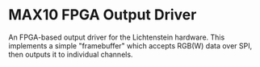 # MAX10 FPGA Output Driver
An FPGA-based output driver for the Lichtenstein hardware. This implements a simple "framebuffer" which accepts RGB(W) data over SPI, then outputs it to individual channels.
